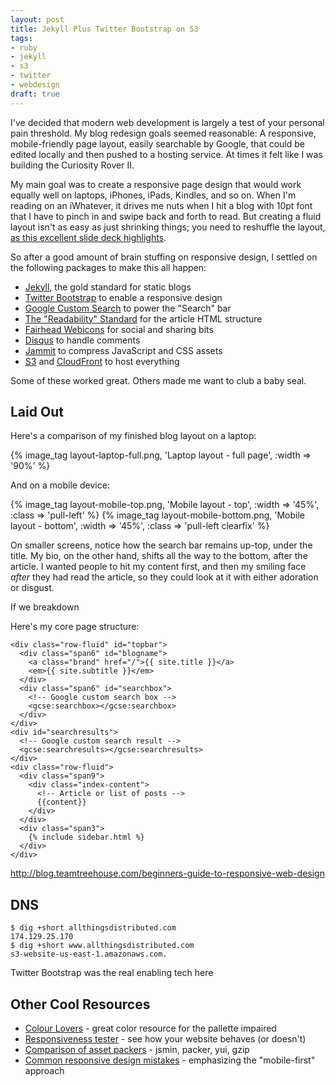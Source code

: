 ```yaml
---
layout: post
title: Jekyll Plus Twitter Bootstrap on S3
tags:
- ruby
- jekyll
- s3
- twitter
- webdesign
draft: true
---
```


I've decided that modern web development is largely a test of your
personal pain threshold.  My blog redesign goals seemed reasonable: A
responsive, mobile-friendly page layout, easily searchable by Google,
that could be edited locally and then pushed to a hosting service.
At times it felt like I was building the Curiosity Rover II.
<!--more-->
My main goal was to create a responsive page design that would work
equally well on laptops, iPhones, iPads, Kindles, and so on.  When I'm reading
on an iWhatever, it drives me nuts when I hit a blog with 10pt font that
I have to pinch in and swipe back and forth to read.  But creating a fluid
layout isn't as easy as just shrinking things; you need to reshuffle the layout,
[as this excellent slide deck highlights](http://johnpolacek.github.com/scrolldeck.js/decks/responsive/).

So after a good amount of brain stuffing on responsive design, I settled on
the following packages to make this all happen:

* [Jekyll](https://github.com/mojombo/jekyll), the gold standard for static blogs
* [Twitter Bootstrap](http://twitter.github.com/bootstrap/) to enable a responsive design
* [Google Custom Search](http://www.google.com/cse/docs/) to power the "Search" bar
* [The "Readability" Standard](http://www.readability.com/developers/guidelines) for the article HTML structure
* [Fairhead Webicons](http://www.zurb.com/playground/social-webicons) for social and sharing bits
* [Disqus](http://disqus.com/for-websites/) to handle comments
* [Jammit](https://github.com/documentcloud/jammit) to compress JavaScript and CSS assets
* [S3](http://aws.amazon.com/s3/) and [CloudFront](http://aws.amazon.com/cloudfront/) to host everything

Some of these worked great. Others made me want to club a baby seal.

Laid Out
---------

Here's a comparison of my finished blog layout on a laptop:

{% image_tag layout-laptop-full.png, 'Laptop layout - full page', :width => '90%' %}

And on a mobile device:

{% image_tag layout-mobile-top.png, 'Mobile layout - top', :width => '45%', :class => 'pull-left' %}
{% image_tag layout-mobile-bottom.png, 'Mobile layout - bottom', :width => '45%', :class => 'pull-left clearfix' %}

On smaller screens, notice how the search bar remains up-top, under the title.
My bio, on the other hand, shifts all the way to the bottom, after the article.
I wanted people to hit my content first, and then my smiling face _after_ they
had read the article, so they could look at it with either adoration or disgust.

If we breakdown

Here's my core page structure:

    <div class="row-fluid" id="topbar">
      <div class="span6" id="blogname">
        <a class="brand" href="/">{{ site.title }}</a>
        <em>{{ site.subtitle }}</em>
      </div>
      <div class="span6" id="searchbox">
        <!-- Google custom search box -->
        <gcse:searchbox></gcse:searchbox>
      </div>
    </div>
    <div id="searchresults">
      <!-- Google custom search result -->
      <gcse:searchresults></gcse:searchresults> 
    </div>
    <div class="row-fluid">
      <div class="span9">
        <div class="index-content">
          <!-- Article or list of posts -->
          {{content}}
        </div>
      </div>
      <div class="span3">
        {% include sidebar.html %}
      </div>
    </div>

http://blog.teamtreehouse.com/beginners-guide-to-responsive-web-design

DNS
---

    $ dig +short allthingsdistributed.com
    174.129.25.170
    $ dig +short www.allthingsdistributed.com
    s3-website-us-east-1.amazonaws.com.

Twitter Bootstrap was the real enabling tech here




Other Cool Resources
--------------------

* [Colour Lovers](http://www.colourlovers.com/) - great color resource for the pallette impaired
* [Responsiveness tester](http://mattkersley.com/responsive/) - see how your website behaves (or doesn't)
* [Comparison of asset packers](http://www.askapache.com/software/online-compression-tool-compares-packer-jsmin-dojo-and-yui-compressor.html) - jsmin, packer, yui, gzip
* [Common responsive design mistakes](http://css-tricks.com/notes-agency-starting-their-first-responsive-web-project/) - emphasizing the "mobile-first" approach






